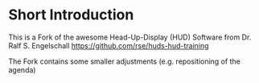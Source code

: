 # Short Introduction
This is a Fork of the awesome Head-Up-Display (HUD) Software from Dr. Ralf S. Engelschall
https://github.com/rse/huds-hud-training

The Fork contains some smaller adjustments (e.g. repositioning of the agenda)
